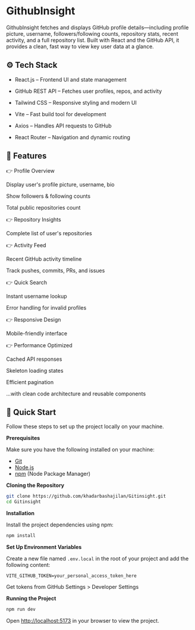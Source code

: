 # GithubInsight

GithubInsight fetches and displays GitHub profile details—including profile picture, username, followers/following counts, repository stats, recent activity, and a full repository list. Built with React and the GitHub API, it provides a clean, fast way to view key user data at a glance.

## <a name="tech-stack">⚙️ Tech Stack</a>

- React.js – Frontend UI and state management

- GitHub REST API – Fetches user profiles, repos, and activity

- Tailwind CSS – Responsive styling and modern UI

- Vite – Fast build tool for development

- Axios – Handles API requests to GitHub

- React Router – Navigation and dynamic routing

## <a name="features">🔋 Features</a>

👉 Profile Overview

Display user's profile picture, username, bio

Show followers & following counts

Total public repositories count

👉 Repository Insights

Complete list of user's repositories

👉 Activity Feed

Recent GitHub activity timeline

Track pushes, commits, PRs, and issues

👉 Quick Search

Instant username lookup

Error handling for invalid profiles

👉 Responsive Design

Mobile-friendly interface


👉 Performance Optimized

Cached API responses

Skeleton loading states

Efficient pagination

...with clean code architecture and reusable components

## <a name="quick-start">🤸 Quick Start</a>

Follow these steps to set up the project locally on your machine.

**Prerequisites**

Make sure you have the following installed on your machine:

- [Git](https://git-scm.com/)
- [Node.js](https://nodejs.org/en)
- [npm](https://www.npmjs.com/) (Node Package Manager)

**Cloning the Repository**

```bash
git clone https://github.com/khadarbashajilan/Gitinsight.git
cd Gitinsight
```

**Installation**

Install the project dependencies using npm:

```bash
npm install
```

**Set Up Environment Variables**

Create a new file named `.env.local` in the root of your project and add the following content:

```env
VITE_GITHUB_TOKEN=your_personal_access_token_here

```

Get tokens from GitHub Settings > Developer Settings

**Running the Project**

```bash
npm run dev
```

Open [http://localhost:5173](http://localhost:5173) in your browser to view the project.
